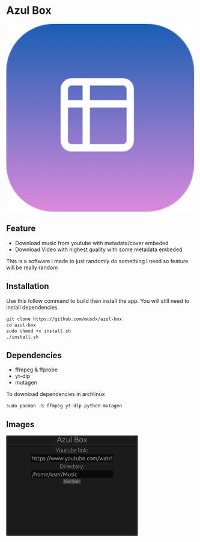 # Azul Box
<img src="./assets/logo.png" width="500"></img>

## Feature

- Download music from youtube with metadata/cover embeded
- Download Video with highest quality with some metadata embeded

This is a software i made to just randomly do something I need so feature will be really random

## Installation

Use this follow command to build then install the app. You will still need to install dependencies.

```
git clone https://github.com/musdx/azul-box
cd azul-box
sudo chmod +x install.sh
./install.sh
```

## Dependencies

- ffmpeg & ffprobe
- yt-dlp
- mutagen

To download dependencies in archlinux

```
sudo pacman -S ffmpeg yt-dlp python-mutagen
```

## Images

<img src="./assets/download.png" width="350"></img>
